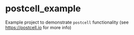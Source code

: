 # postcell_example
Example project to demonstrate `postcell` functionality (see https://postcell.io for more info)
